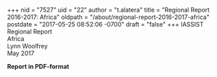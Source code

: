 +++
nid = "7527"
uid = "22"
author = "t.alatera"
title = "Regional Report 2016-2017: Africa"
oldpath = "/about/regional-report-2016-2017-africa"
postdate = "2017-05-25 08:52:06 -0700"
draft = "false"
+++
IASSIST Regional Report\
Africa\
Lynn Woolfrey\
May 2017

**Report in PDF-format**

﻿
